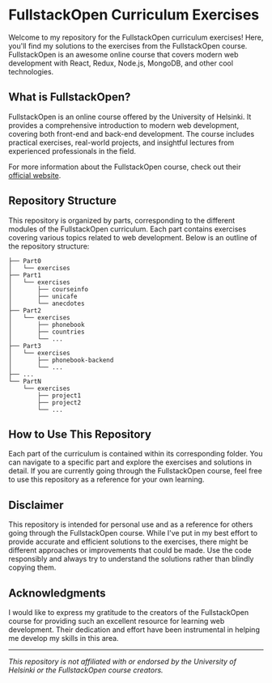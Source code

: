 # FullstackOpen Curriculum Exercises

Welcome to my repository for the FullstackOpen curriculum exercises! Here, you'll find my solutions to the exercises from the FullstackOpen course. FullstackOpen is an awesome online course that covers modern web development with React, Redux, Node.js, MongoDB, and other cool technologies.

## What is FullstackOpen?

FullstackOpen is an online course offered by the University of Helsinki. It provides a comprehensive introduction to modern web development, covering both front-end and back-end development. The course includes practical exercises, real-world projects, and insightful lectures from experienced professionals in the field.

For more information about the FullstackOpen course, check out their [official website](https://fullstackopen.com).

## Repository Structure

This repository is organized by parts, corresponding to the different modules of the FullstackOpen curriculum. Each part contains exercises covering various topics related to web development. Below is an outline of the repository structure:

```
├── Part0
│   └── exercises
├── Part1
│   └── exercises
│       ├── courseinfo
│       ├── unicafe
│       └── anecdotes
├── Part2
│   └── exercises
│       ├── phonebook
│       ├── countries
│       └── ...
├── Part3
│   └── exercises
│       ├── phonebook-backend
│       └── ...
├── ...
└── PartN
    └── exercises
        ├── project1
        ├── project2
        └── ...
```

## How to Use This Repository

Each part of the curriculum is contained within its corresponding folder. You can navigate to a specific part and explore the exercises and solutions in detail. If you are currently going through the FullstackOpen course, feel free to use this repository as a reference for your own learning.

## Disclaimer

This repository is intended for personal use and as a reference for others going through the FullstackOpen course. While I've put in my best effort to provide accurate and efficient solutions to the exercises, there might be different approaches or improvements that could be made. Use the code responsibly and always try to understand the solutions rather than blindly copying them.

## Acknowledgments

I would like to express my gratitude to the creators of the FullstackOpen course for providing such an excellent resource for learning web development. Their dedication and effort have been instrumental in helping me develop my skills in this area.

---

*This repository is not affiliated with or endorsed by the University of Helsinki or the FullstackOpen course creators.*
